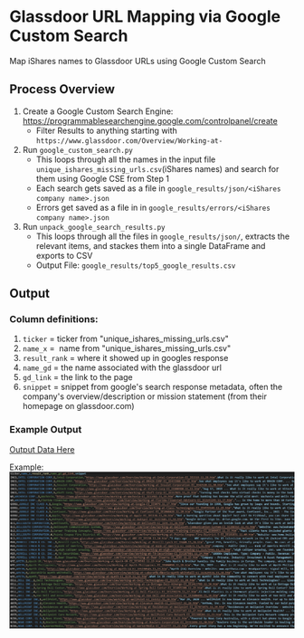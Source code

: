 # Glassdoor URL Mapping via Google Custom Search
Map iShares names to Glassdoor URLs using Google Custom Search

## Process Overview
1. Create a Google Custom Search Engine: https://programmablesearchengine.google.com/controlpanel/create
   - Filter Results to anything starting with `https://www.glassdoor.com/Overview/Working-at-`
2. Run `google_custom_search.py`
   - This loops through all the names in the input file `unique_ishares_missing_urls.csv`(iShares names) and search for them using Google CSE from Step 1
   - Each search gets saved as a file in `google_results/json/<iShares company name>.json`
   - Errors get saved as a file in in `google_results/errors/<iShares company name>.json`
3. Run `unpack_google_search_results.py` 
   - This loops through all the files in `google_results/json/`, extracts the relevant items, and stackes them into a single DataFrame and exports to CSV
   - Output File: `google_results/top5_google_results.csv`
   
## Output
### Column definitions:
1. `ticker` = ticker from "unique_ishares_missing_urls.csv"
2. `name_x` =  name from "unique_ishares_missing_urls.csv"
3. `result_rank` = where it showed up in googles response
4. `name_gd` = the name associated with the glassdoor url
5. `gd_link` = the link to the page
6. `snippet` = snippet from google's search response metadata, often the company's overview/description or mission statement (from their homepage on glassdoor.com)

### Example Output
[Output Data Here](https://github.com/cultureline-ai/google_custom_search/blob/master/output_example.csv)

Example:
![output example](https://github.com/cultureline-ai/google_custom_search/blob/master/img/output_example.PNG)

   

